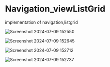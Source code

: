# Navigation_viewListGrid
implementation of navigation,listgrid


![Screenshot 2024-07-09 152550](https://github.com/Piyush-1707/Navigation_viewListGrid/assets/173790871/6da37f4d-d83f-4a53-be03-2f3d3148b8b2)

![Screenshot 2024-07-09 152645](https://github.com/Piyush-1707/Navigation_viewListGrid/assets/173790871/a48f8e23-bf8e-4e64-bb8d-5578b7198d86)

![Screenshot 2024-07-09 152712](https://github.com/Piyush-1707/Navigation_viewListGrid/assets/173790871/d9372651-26ad-43b1-a2f2-34f158999043)

![Screenshot 2024-07-09 152737](https://github.com/Piyush-1707/Navigation_viewListGrid/assets/173790871/b6109415-3f12-4dcc-941e-c8efd65b71f4)
